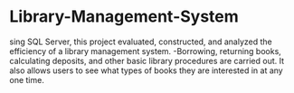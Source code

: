 # Library-Management-System
sing SQL Server, this project evaluated, constructed, and analyzed the efficiency of a library management system. -Borrowing, returning books, calculating deposits, and other basic library procedures are carried out. It also allows users to see what types of books they are interested in at any one time.
